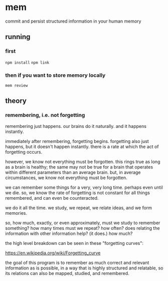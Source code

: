 # mem

commit and persist structured information in your human memory

## running

### first
`npm install`
`npm link`

### then if you want to store memory locally
`mem review`


## theory

### remembering, i.e. not forgetting

remembering just happens. our brains do it naturally. and it happens instantly.

immediately after remembering, forgetting begins. forgetting also just happens,
but it doesn't happen instantly. there is a rate at which the act of forgetting
occurs.

however, we know not everything must be forgotten. this rings true as long as a
brain is healthy; the same may not be true for a brain that operates within
different parameters than an average brain. but, in average circumstances, we
know not everything must be forgotten.

we can remember some things for a very, very long time. perhaps even until we
die. so, we know the rate of forgetting is not constant for all things
remembered, and can even be counteracted.

we do it all the time. we study, we repeat, we relate ideas, and we form
memories.

so, how much, exactly, or even approximately, must we study to remember
something? how many times must we repeat? how often? does relating the
information with other information help? (it does.) how much?

the high level breakdown can be seen in these "forgetting curves":

https://en.wikipedia.org/wiki/Forgetting_curve

the goal of this program is to remember as much correct and relevant
information as is possible, in a way that is highly structured and relatable,
so its relations can also be mapped, studied, and remembered.



